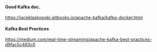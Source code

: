 #### Good Kafka doc.
https://jaceklaskowski.gitbooks.io/apache-kafka/kafka-docker.html

#### Kafka Best Practices
https://medium.com/real-time-streaming/apache-kafka-best-practices-d9fac5c483c0

